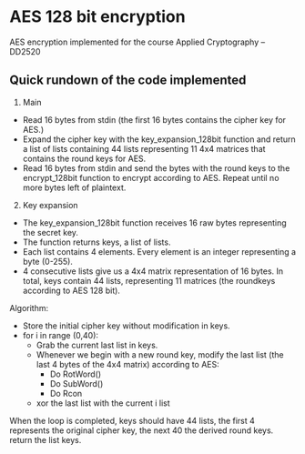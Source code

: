 # AES 128 bit encryption 
AES encryption implemented for the course Applied Cryptography – DD2520

## Quick rundown of the code implemented

1. Main
* Read 16 bytes from stdin (the first 16 bytes contains the cipher key for AES.)
* Expand the cipher key with the key_expansion_128bit function and return a list of lists containing 44 lists representing 11 4x4 matrices that contains the round keys for AES.
* Read 16 bytes from stdin and send the bytes with the round keys to the encrypt_128bit function to encrypt according to AES. Repeat until no more bytes left of plaintext.

2. Key expansion
 
* The key_expansion_128bit function receives 16 raw bytes representing the secret key.
* The function returns keys, a list of lists. 
* Each list contains 4 elements. Every element is an integer representing a byte (0-255).
* 4 consecutive lists give us a 4x4 matrix representation of 16 bytes. In total, keys contain 44 lists, representing 11 matrices (the roundkeys according to AES 128 bit).

Algorithm:
  * Store the initial cipher key without modification in keys.
  * for i in range (0,40):
    * Grab the current last list in keys.
    * Whenever we begin with a new round key, modify the last list (the last 4 bytes of the 4x4 matrix) according to AES:
      * Do RotWord()
      * Do SubWord()
      * Do Rcon
    * xor the last list with the current i list
   
When the loop is completed, keys should have 44 lists, the first 4 represents the original cipher key, the next 40 the derived round keys.
return the list keys.

